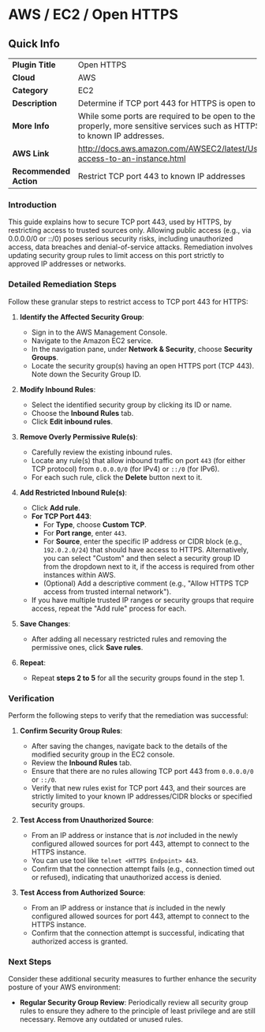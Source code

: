 # AWS / EC2 / Open HTTPS

## Quick Info

| | |
|-|-|
| **Plugin Title** | Open HTTPS |
| **Cloud** | AWS |
| **Category** | EC2 |
| **Description** | Determine if TCP port 443 for HTTPS is open to the public |
| **More Info** | While some ports are required to be open to the public to function properly, more sensitive services such as HTTPS should be restricted to known IP addresses. |
| **AWS Link** | http://docs.aws.amazon.com/AWSEC2/latest/UserGuide/authorizing-access-to-an-instance.html |
| **Recommended Action** | Restrict TCP port 443 to known IP addresses |

### Introduction

This guide explains how to secure TCP port 443, used by HTTPS, by restricting access to trusted sources only. Allowing public access (e.g., via 0.0.0.0/0 or ::/0) poses serious security risks, including unauthorized access, data breaches and denial-of-service attacks. Remediation involves updating security group rules to limit access on this port strictly to approved IP addresses or networks.

### Detailed Remediation Steps

Follow these granular steps to restrict access to TCP port 443 for HTTPS:

1.  **Identify the Affected Security Group**:
    *   Sign in to the AWS Management Console.
    *   Navigate to the Amazon EC2 service.
    *   In the navigation pane, under **Network & Security**, choose **Security Groups**.
    *   Locate the security group(s) having an open HTTPS port (TCP 443). Note down the Security Group ID.

2.  **Modify Inbound Rules**:
    *   Select the identified security group by clicking its ID or name.
    *   Choose the **Inbound Rules** tab.
    *   Click **Edit inbound rules**.

3.  **Remove Overly Permissive Rule(s)**:
    *   Carefully review the existing inbound rules.
    *   Locate any rule(s) that allow inbound traffic on port `443` (for either TCP protocol) from `0.0.0.0/0` (for IPv4) or `::/0` (for IPv6).
    *   For each such rule, click the **Delete** button next to it.

4.  **Add Restricted Inbound Rule(s)**:
    *   Click **Add rule**.
    *   **For TCP Port 443**:
        *   For **Type**, choose **Custom TCP**.
        *   For **Port range**, enter `443`.
        *   For **Source**, enter the specific IP address or CIDR block (e.g., `192.0.2.0/24`) that should have access to HTTPS. Alternatively, you can select "Custom" and then select a security group ID from the dropdown next to it, if the access is required from other instances within AWS.
        *   (Optional) Add a descriptive comment (e.g., "Allow HTTPS TCP access from trusted internal network").
    *   If you have multiple trusted IP ranges or security groups that require access, repeat the "Add rule" process for each.

5.  **Save Changes**:
    *   After adding all necessary restricted rules and removing the permissive ones, click **Save rules**.
    
6.  **Repeat**:
    *   Repeat **steps 2 to 5** for all the security groups found in the step 1.

### Verification

Perform the following steps to verify that the remediation was successful:

1.  **Confirm Security Group Rules**:
    *   After saving the changes, navigate back to the details of the modified security group in the EC2 console.
    *   Review the **Inbound Rules** tab.
    *   Ensure that there are no rules allowing TCP port 443 from `0.0.0.0/0` or `::/0`.
    *   Verify that new rules exist for TCP port 443, and their sources are strictly limited to your known IP addresses/CIDR blocks or specified security groups.

2.  **Test Access from Unauthorized Source**:
    *   From an IP address or instance that is *not* included in the newly configured allowed sources for port 443, attempt to connect to the HTTPS instance.
    *   You can use tool like `telnet <HTTPS Endpoint> 443`.
    *   Confirm that the connection attempt fails (e.g., connection timed out or refused), indicating that unauthorized access is denied.

3.  **Test Access from Authorized Source**:
    *   From an IP address or instance that *is* included in the newly configured allowed sources for port 443, attempt to connect to the HTTPS instance.
    *   Confirm that the connection attempt is successful, indicating that authorized access is granted.

### Next Steps

Consider these additional security measures to further enhance the security posture of your AWS environment:

*   **Regular Security Group Review**: Periodically review all security group rules to ensure they adhere to the principle of least privilege and are still necessary. Remove any outdated or unused rules.
